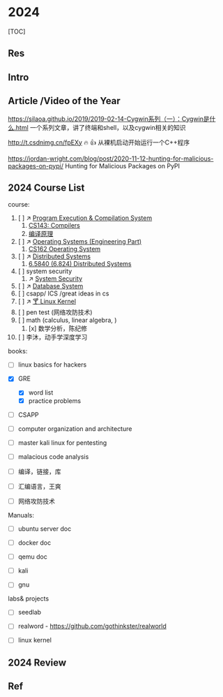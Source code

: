 # 2024

[TOC]



## Res



## Intro



## Article /Video of the Year
https://silaoa.github.io/2019/2019-02-14-Cygwin系列（一）：Cygwin是什么.html
一个系列文章，讲了终端和shell，以及cygwin相关的知识

http://t.csdnimg.cn/fpEXy
🔥 👍 从裸机启动开始运行一个C++程序

https://jordan-wright.com/blog/post/2020-11-12-hunting-for-malicious-packages-on-pypi/
Hunting for Malicious Packages on PyPI



## 2024 Course List
course:
1. [ ] ↗ [Program Execution & Compilation System](../../🔑%20CS%20Core/🛣️%20Program%20Execution%20&%20Compilation%20System/Program%20Execution%20&%20Compilation%20System.md)
	1. [CS143: Compilers](../../🏠%20Assets/Courses%20of%20Universities/Stanford/CS%20143%20Compilers/CS143:%20Compilers.md)
	2. [编译原理](../../🏠%20Assets/Courses%20of%20Universities/🇨🇳%20Mainland%20China/UNDT/编译原理/编译原理.md)
2. [ ] ↗ [Operating Systems (Engineering Part)](../../🔑%20CS%20Core/🥷🏼%20Operating%20Systems%20(Engineering%20Part)/Operating%20Systems%20(Engineering%20Part).md)
	1. [CS162 Operating System](../../🏠%20Assets/Courses%20of%20Universities/UC%20Berkeley/CS162%20Operating%20System/CS162%20Operating%20System.md)
3. [ ] ↗ [Distributed Systems](../../System%20Architecture%20Design/🌌%20Distributed%20Systems/Distributed%20Systems.md)
	1. [6.5840 (6.824) Distributed Systems](../../🏠%20Assets/Courses%20of%20Universities/MIT/6.5840%20(6.824)%20Distributed%20Systems/6.5840%20(6.824)%20Distributed%20Systems.md)
4. [ ] system security
	1. ↗ [System Security](../../CyberSecurity/System%20Security/System%20Security.md)
5. [ ] ↗ [Database System](../../🔑%20CS%20Core/🍕%20Computer%20Storage%20&%20Database%20Systems/Database%20Systems/Database%20System.md)
6. [ ] csapp/ ICS /great ideas in cs
7. [ ] ↗ [🍸 Linux Kernel](../../🔑%20CS%20Core/🥷🏼%20Operating%20Systems%20(Engineering%20Part)/Linux%20(Derived%20From%20UNIX%20Family)/🔩%20Linux%20Kernel/🍸%20Linux%20Kernel.md)
8. [ ] pen test (网络攻防技术)
9. [ ] math (calculus, linear algebra, )
	1. [x] 数学分析，陈纪修
10. [ ] 李沐，动手学深度学习


books:
- [ ] linux basics for hackers
- [x] GRE
	- [x] word list
	- [x] practice problems
- [ ] CSAPP
- [ ] computer organization and architecture
- [ ] master kali linux for pentesting
- [ ] malacious code analysis
- [ ] 编译，链接，库
- [ ] 汇编语言，王爽
- [ ] 网络攻防技术


Manuals: 
- [ ] ubuntu server doc
- [ ] docker doc
- [ ] qemu doc
- [ ] kali 
- [ ] gnu


labs& projects
- [ ] seedlab
- [ ] realword - https://github.com/gothinkster/realworld
- [ ] linux kernel 



## 2024 Review




## Ref

